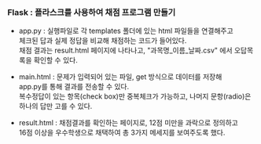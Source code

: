 ### Flask : 플라스크를 사용하여 채점 프로그램 만들기    

* app.py : 실행파일로 각 templates 폴더에 있는 html 파일들을 연결해주고    
체크된 답과 실제 정답을 비교해 채점하는 코드가 들어있다.    
채점 결과는 result.html 페이지에 나타나고, "과목명_이름_날짜.csv" 에서 오답목록을 확인할 수 있다.    

* main.html : 문제가 입력되어 있는 파일, get 방식으로 데이터를 저장해    
app.py를 통해 결과를 전송할 수 있다.    
복수정답이 있는 항목(check box)만 중복체크가 가능하고, 나머지 문항(radio)은 하나의 답만 고를 수 있다.    

* result.html : 채점결과를 확인하는 페이지로, 12점 미만을 과락으로 정의하고    
16점 이상을 우수학생으로 채택하여 총 3가지 메세지를 보여주도록 했다.    
